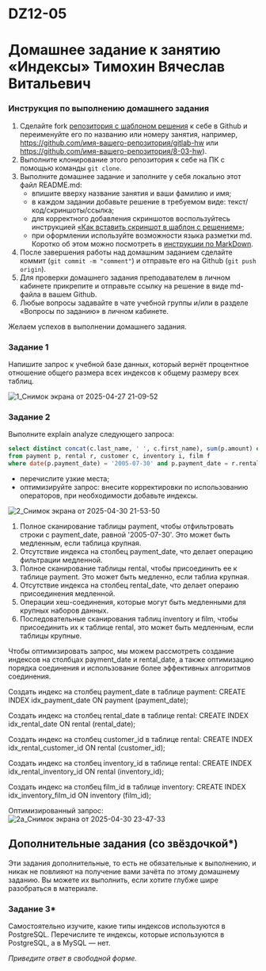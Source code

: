 # DZ12-05
# Домашнее задание к занятию «Индексы» Тимохин Вячеслав Витальевич

### Инструкция по выполнению домашнего задания

1. Сделайте fork [репозитория c шаблоном решения](https://github.com/netology-code/sys-pattern-homework) к себе в Github и переименуйте его по названию или номеру занятия, например, https://github.com/имя-вашего-репозитория/gitlab-hw или https://github.com/имя-вашего-репозитория/8-03-hw).
2. Выполните клонирование этого репозитория к себе на ПК с помощью команды `git clone`.
3. Выполните домашнее задание и заполните у себя локально этот файл README.md:
   - впишите вверху название занятия и ваши фамилию и имя;
   - в каждом задании добавьте решение в требуемом виде: текст/код/скриншоты/ссылка;
   - для корректного добавления скриншотов воспользуйтесь инструкцией [«Как вставить скриншот в шаблон с решением»](https://github.com/netology-code/sys-pattern-homework/blob/main/screen-instruction.md);
   - при оформлении используйте возможности языка разметки md. Коротко об этом можно посмотреть в [инструкции по MarkDown](https://github.com/netology-code/sys-pattern-homework/blob/main/md-instruction.md).
4. После завершения работы над домашним заданием сделайте коммит (`git commit -m "comment"`) и отправьте его на Github (`git push origin`).
5. Для проверки домашнего задания преподавателем в личном кабинете прикрепите и отправьте ссылку на решение в виде md-файла в вашем Github.
6. Любые вопросы задавайте в чате учебной группы и/или в разделе «Вопросы по заданию» в личном кабинете.

Желаем успехов в выполнении домашнего задания.

### Задание 1

Напишите запрос к учебной базе данных, который вернёт процентное отношение общего размера всех индексов к общему размеру всех таблиц.

![1_Снимок экрана от 2025-04-27 21-09-52](https://github.com/user-attachments/assets/3c727b30-1167-4c5f-aa98-0eda2245a4ca)


### Задание 2

Выполните explain analyze следующего запроса:
```sql
select distinct concat(c.last_name, ' ', c.first_name), sum(p.amount) over (partition by c.customer_id, f.title)
from payment p, rental r, customer c, inventory i, film f
where date(p.payment_date) = '2005-07-30' and p.payment_date = r.rental_date and r.customer_id = c.customer_id and i.inventory_id = r.inventory_id
```
- перечислите узкие места;
- оптимизируйте запрос: внесите корректировки по использованию операторов, при необходимости добавьте индексы.

![2_Снимок экрана от 2025-04-30 21-53-50](https://github.com/user-attachments/assets/bc296fff-dc60-43de-901d-b1204abed646)
1. Полное сканирование таблицы payment, чтобы отфильтровать строки с payment_date, равной '2005-07-30'. Это может быть медленным, если таблица крупная.
2. Отсутствие индекса на столбец payment_date, что делает операцию фильтрации медленной.
3. Полное сканирование таблицы rental, чтобы присоединить ее к таблице payment. Это может быть медленно, если таблиа крупная.
4. Отсутствие индекса на столбец rental_date, что делает операию присоединения медленной.
5. Операции хеш-соединения, которые могут быть медленными для крупных наборов данных.
6. Последовательные сканирования таблиц inventory и film, чтобы присоединить их к таблице rental, это может быть медленным, если таблицы крупные.

Чтобы оптимизировать запрос, мы можем рассмотреть создание индексов на столбцах payment_date и rental_date, а также оптимизацию порядка соединения и использование более эффективных алгоритмов соединения.


Создать индекс на столбец payment_date в таблице payment:
CREATE INDEX idx_payment_date ON payment (payment_date);

Создать индекс на столбец rental_date в таблице rental:
CREATE INDEX idx_rental_date ON rental (rental_date);

Создать индекс на столбец customer_id в таблице rental:
CREATE INDEX idx_rental_customer_id ON rental (customer_id);

Создать индекс на столбец inventory_id в таблице rental:
CREATE INDEX idx_rental_inventory_id ON rental (inventory_id);

Создать индекс на столбец film_id в таблице inventory:
CREATE INDEX idx_inventory_film_id ON inventory (film_id);

Оптимизированный запрос:
![2а_Снимок экрана от 2025-04-30 23-47-33](https://github.com/user-attachments/assets/b791ab89-761f-43eb-8868-4d3c97fff7e7)



## Дополнительные задания (со звёздочкой*)
Эти задания дополнительные, то есть не обязательные к выполнению, и никак не повлияют на получение вами зачёта по этому домашнему заданию. Вы можете их выполнить, если хотите глубже шире разобраться в материале.

### Задание 3*

Самостоятельно изучите, какие типы индексов используются в PostgreSQL. Перечислите те индексы, которые используются в PostgreSQL, а в MySQL — нет.

*Приведите ответ в свободной форме.*
